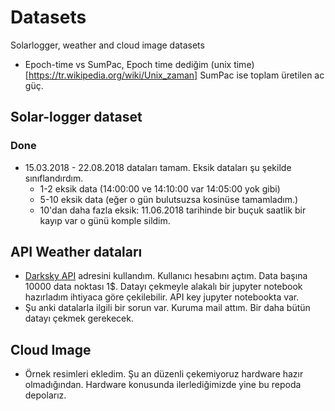 # Datasets
Solarlogger, weather and cloud image datasets
* Epoch-time vs SumPac,  Epoch time dediğim (unix time)[https://tr.wikipedia.org/wiki/Unix_zaman] SumPac ise toplam üretilen ac güç.


## Solar-logger dataset
### Done
* 15.03.2018 - 22.08.2018 dataları tamam. Eksik dataları şu şekilde sınıflandırdım. 
  * 1-2 eksik data (14:00:00 ve 14:10:00 var 14:05:00 yok gibi)
  * 5-10 eksik data (eğer o gün bulutsuzsa kosinüse tamamladım.)
  * 10'dan daha fazla eksik: 11.06.2018 tarihinde bir buçuk saatlik bir kayıp var o günü komple sildim. 
  
 ## API Weather dataları
 * [Darksky API](https://darksky.net/forecast/40.7127,-74.0059/us12/en) adresini kullandım. Kullanıcı hesabını açtım. Data başına 10000 data noktası 1$. Datayı çekmeyle alakalı bir jupyter notebook hazırladım ihtiyaca göre çekilebilir. API key jupyter notebookta var. 
 * Şu anki datalarla ilgili bir sorun var. Kuruma mail attım. Bir daha bütün datayı çekmek gerekecek.
 
 ## Cloud Image
 * Örnek resimleri ekledim. Şu an düzenli çekemiyoruz hardware hazır olmadığından. Hardware konusunda ilerlediğimizde yine bu repoda depolarız.
